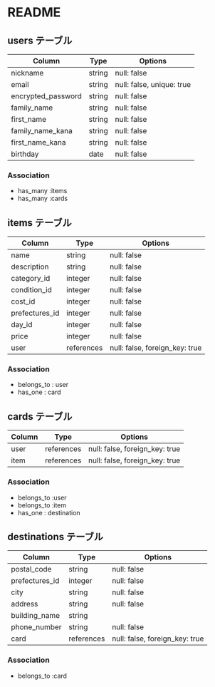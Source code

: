 # README

## users テーブル

| Column                             | Type   | Options                   |
| ---------------------------------- | ------ | ------------------------- |
| nickname                           | string | null: false               |
| email                              | string | null: false, unique: true |
| encrypted_password                 | string | null: false               |
| family_name                        | string | null: false               |
| first_name                         | string | null: false               |
| family_name_kana                   | string | null: false               |
| first_name_kana                    | string | null: false               |
| birthday                           | date   | null: false               |

### Association

- has_many :items
- has_many :cards



## items テーブル

| Column                | Type         | Options                        |
| --------------------- | ------------ | ------------------------------ |
| name                  | string       | null: false                    |
| description           | string       | null: false                    |
| category_id           | integer      | null: false                    |
| condition_id          | integer      | null: false                    |
| cost_id               | integer      | null: false                    |
| prefectures_id        | integer      | null: false                    |
| day_id                | integer      | null: false                    |
| price                 | integer      | null: false                    |
| user                  | references   | null: false, foreign_key: true |

### Association

- belongs_to : user
- has_one : card



## cards テーブル

| Column             | Type        | Options                        |
| ------------------ | ----------- | ------------------------------ |
| user               | references  | null: false, foreign_key: true |
| item               | references  | null: false, foreign_key: true |

### Association

- belongs_to :user
- belongs_to :item
- has_one : destination



## destinations テーブル

| Column                | Type         | Options                        |
| --------------------- | ------------ | ------------------------------ |
| postal_code           | string       | null: false                    |
| prefectures_id        | integer      | null: false                    |
| city                  | string       | null: false                    |
| address               | string       | null: false                    |
| building_name         | string       |                                |
| phone_number          | string       | null: false                    |
| card                  | references   | null: false, foreign_key: true |

### Association

- belongs_to :card